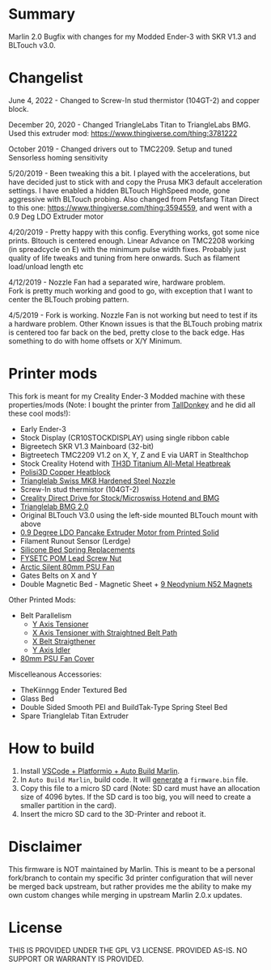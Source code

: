 # Summary
Marlin 2.0 Bugfix with changes for my Modded Ender-3 with SKR V1.3 and BLTouch v3.0.

# Changelist
June 4, 2022 - Changed to Screw-In stud thermistor (104GT-2) and copper block.

December 20, 2020 - Changed TriangleLabs Titan to TriangleLabs BMG.  Used this extruder mod: https://www.thingiverse.com/thing:3781222

October 2019 - Changed drivers out to TMC2209.  Setup and tuned Sensorless homing sensitivity

5/20/2019 - Been tweaking this a bit.  I played with the accelerations, but have decided just to stick with and copy the Prusa MK3 default acceleration settings.  I have enabled a hidden BLTouch HighSpeed mode, gone aggressive with BLTouch probing.  Also changed from Petsfang Titan Direct to this one: https://www.thingiverse.com/thing:3594559, and went with a 0.9 Deg LDO Extruder motor

4/20/2019 - Pretty happy with this config. Everything works, got some nice prints. Bltouch is centered enough.  Linear Advance on TMC2208 working (in spreadcycle on E) with the minimum pulse width fixes.  Probably just quality of life tweaks and tuning from here onwards.  Such as filament load/unload length etc

4/12/2019 - Nozzle Fan had a separated wire, hardware problem.  
Fork is pretty much working and good to go, with exception that I want to center the BLTouch probing pattern.

4/5/2019 - Fork is working. Nozzle Fan is not working but need to test if its a hardware problem.
Other Known issues is that the BLTouch probing matrix is centered too far back on the bed, pretty close to the back edge.  Has something to do with home offsets or X/Y Minimum.

# Printer mods
This fork is meant for my Creality Ender-3 Modded machine with these properties/mods (Note: I bought the printer from [TallDonkey](https://github.com/talldonkey/Marlin-2.0-Ender-3-SKR-1.3) and he did all these cool mods!):

* Early Ender-3
* Stock Display (CR10STOCKDISPLAY) using single ribbon cable
* Bigreetech SKR V1.3 Mainboard (32-bit)
* Bigtreetech TMC2209 V1.2 on X, Y, Z and E via UART in Stealthchop
* Stock Creality Hotend with [TH3D Titanium All-Metal Heatbreak](https://www.th3dstudio.com/product/tough-titanium-heatbreak-for-creality-machines-tough-dual-hotend/)
* [Polisi3D Copper Heatblock](https://www.amazon.com/Temperature-Plated-Extruder-Creality-Printer/dp/B08NVTJM4S)
* [Trianglelab Swiss MK8 Hardened Steel Nozzle](https://www.aliexpress.com/item/2255800032773797.html)
* Screw-In stud thermistor (104GT-2)
* [Creality Direct Drive for Stock/Microswiss Hotend and BMG](https://www.thingiverse.com/thing:3781222)
* [Trianglelab BMG 2.0](https://www.aliexpress.com/item/3256803279640594.html)
* Original BLTouch V3.0 using the left-side mounted BLTouch mount with above
* [0.9 Degree LDO Pancake Extruder Motor from Printed Solid](https://www.printedsolid.com/products/ldo-nema-17-motor-pancake-ldo-42sth25-1404)
* Filament Runout Sensor (Lerdge)
* [Silicone Bed Spring Replacements](https://www.amazon.com/FYSETC-Printer-Heat-Resistant-Silicone-Creality/dp/B07M66KJNX)
* [FYSETC POM Lead Screw Nut](https://www.amazon.com/4-Pack-Printer-Trapezoid-Creality-Ender-3/dp/B0888DWRW8)
* [Arctic Silent 80mm PSU Fan](https://www.amazon.com/ARCTIC-Silent-inaudible-Configuration-ACFAN00245A/dp/B08WHMP2CD)
* Gates Belts on X and Y
* Double Magnetic Bed - Magnetic Sheet + [9 Neodynium N52 Magnets](https://www.aliexpress.com/item/2251832763110298.html)


Other Printed Mods:
* Belt Parallelism
  * [Y Axis Tensioner](https://www.thingiverse.com/thing:3097972)
  * [X Axis Tensioner with Straightned Belt Path](https://www.thingiverse.com/thing:3537042)
  * [X Belt Straigthener](https://www.thingiverse.com/thing:3288949)
  * [Y Axis Idler](https://www.thingiverse.com/thing:3136428)
* [80mm PSU Fan Cover](https://www.thingiverse.com/thing:3437190)

Miscelleanous Accessories:
* TheKiinngg Ender Textured Bed
* Glass Bed
* Double Sided Smooth PEI and BuildTak-Type Spring Steel Bed
* Spare Trianglelab Titan Extruder

# How to build
1) Install [VSCode + Platformio + Auto Build Marlin](https://marlinfw.org/docs/basics/install_platformio_vscode.html).
2) In `Auto Build Marlin`, build code. It will [generate](https://gulfcoast-robotics.com/pages/bigtreetech-skr-mini-e3-marlin-2-0-firmware) a `firmware.bin` file.
3) Copy this file to a micro SD card (Note: SD card must have an allocation size of 4096 bytes. If the SD card is too big, you will need to create a smaller partition in the card).
4) Insert the micro SD card to the 3D-Printer and reboot it.

# Disclaimer
This firmware is NOT maintained by Marlin. This is meant to be a personal fork/branch to contain my specific 3d printer configuration that will never be merged back upstream, but rather provides me the ability to make my own custom changes while merging in upstream Marlin 2.0.x updates.

# License
THIS IS PROVIDED UNDER THE GPL V3 LICENSE.
PROVIDED AS-IS. NO SUPPORT OR WARRANTY IS PROVIDED.
